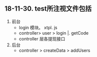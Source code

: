 ## 18-11-30. test所注视文件包括

1. 前台
	* login 模块。 xtpl.  js
	* controller> user > login |. getCode
	* controller 层各提现接口
1. 后台
	* controller > createData > addUsers